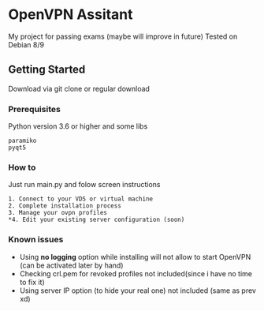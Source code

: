 # OpenVPN Assitant

My project for passing exams (maybe will improve in future)
Tested on Debian 8/9

## Getting Started

Download via git clone or regular download

### Prerequisites

Python version 3.6 or higher and some libs

```
paramiko
pyqt5
```

### How to

Just run main.py and folow screen instructions

```
1. Connect to your VDS or virtual machine
2. Complete installation process
3. Manage your ovpn profiles
*4. Edit your existing server configuration (soon)
```

### Known issues

* Using **no logging** option while installing will not allow to start OpenVPN (can be activated later by hand)
* Checking crl.pem for revoked profiles not included(since i have no time to fix it)
* Using server IP option (to hide your real one) not included (same as prev xd)
